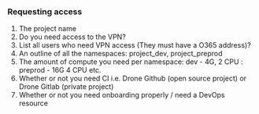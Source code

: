 ### Requesting access

1) The project name
2) Do you need access to the VPN?
3) List all users who need VPN access (They must have a O365 address)?
4) An outline of all the namespaces: project_dev, project_preprod
5) The amount of compute you need per namespace: dev - 4G, 2 CPU : preprod - 16G 4 CPU etc.
6) Whether or not you need CI i.e. Drone Github (open source project) or Drone Gitlab (private project)
7) Whether or not you need onboarding properly / need a DevOps resource

